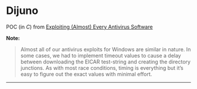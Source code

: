 # Dijuno

POC (in _C_) from [Exploiting (Almost) Every Antivirus Software](https://www.rack911labs.com/research/exploiting-almost-every-antivirus-software/)

__Note:__
> Almost all of our antivirus exploits for Windows are similar in nature. In some cases, we had to implement timeout values to cause a delay between downloading the EICAR test-string and creating the directory junctions. As with most race conditions, timing is everything but it’s easy to figure out the exact values with minimal effort.

---